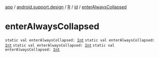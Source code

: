 [app](../../../index.md) / [android.support.design](../../index.md) / [R](../index.md) / [id](index.md) / [enterAlwaysCollapsed](.)

# enterAlwaysCollapsed

`static val enterAlwaysCollapsed: `[`Int`](https://kotlinlang.org/api/latest/jvm/stdlib/kotlin/-int/index.html)
`static val enterAlwaysCollapsed: `[`Int`](https://kotlinlang.org/api/latest/jvm/stdlib/kotlin/-int/index.html)
`static val enterAlwaysCollapsed: `[`Int`](https://kotlinlang.org/api/latest/jvm/stdlib/kotlin/-int/index.html)
`static val enterAlwaysCollapsed: `[`Int`](https://kotlinlang.org/api/latest/jvm/stdlib/kotlin/-int/index.html)